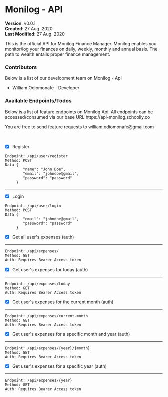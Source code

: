 # Monilog - API
**Version**: v0.0.1<br>
**Created**: 27 Aug. 2020<br>
**Last Modified**: 27 Aug. 2020


<p>This is the official API for Monilog Finance Manager. 
Monilog enables you monitor/log your finances on daily, weekly, monthly and annual basis. 
The path to wealth entails proper finance management.</p>


### Contributors
Below is a list of our development team on Monilog - Api

<ul>
<li>William Odiomonafe - Developer</li>
</ul>


### Available Endpoints/Todos
<p>Below is a list of feature endpoints on Monilog Api. All endpoints can be accessed/consumed via 
our base URL https://api-monilog.schoolly.co</p>
<p>You are free to send feature requests to william.odiomonafe@gmail.com</p>
<br>

- [x] Register

```
Endpoint: /api/user/register
Method: POST
Data {
        "name": "John Doe",
        "email": "johndoe@gmail",
        "password": "password"
     }
```
---
- [x] Login

```
Endpoint: /api/user/login
Method: POST
Data {
        "email": "johndoe@gmail",
        "password": "password"
     }
```
- [x] Get all user's expenses (auth)
---

```
Endpoint: /api/expenses/
Method: GET
Auth: Requires Bearer Access token
```
- [x] Get user's expenses for today (auth)
---

```
Endpoint: /api/expenses/today
Method: GET
Auth: Requires Bearer Access token
```
- [x] Get user's expenses for the current month (auth)
---

```
Endpoint: /api/expenses/current-month
Method: GET
Auth: Requires Bearer Access token
```
- [x] Get user's expenses for a specific month and year (auth)
---

```
Endpoint: /api/expenses/{year}/{month}
Method: GET
Auth: Requires Bearer Access token
```
- [x] Get user's expenses for a specific year (auth)
---

```
Endpoint: /api/expenses/{year}
Method: GET
Auth: Requires Bearer Access token
```

